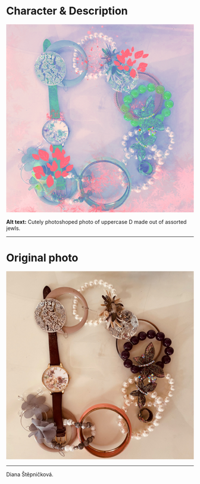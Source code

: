 # Character & Description

![Cutely photoshoped photo of uppercase D made out of assorted jewls.](img/letter-d.jpg)

**Alt text:** Cutely photoshoped photo of uppercase D made out of assorted jewls.

- - -

# Original photo

![Photo of uppercase D made out of assorted jewls.](img/original.jpg)

- - -

Diana Štěpničková. 
